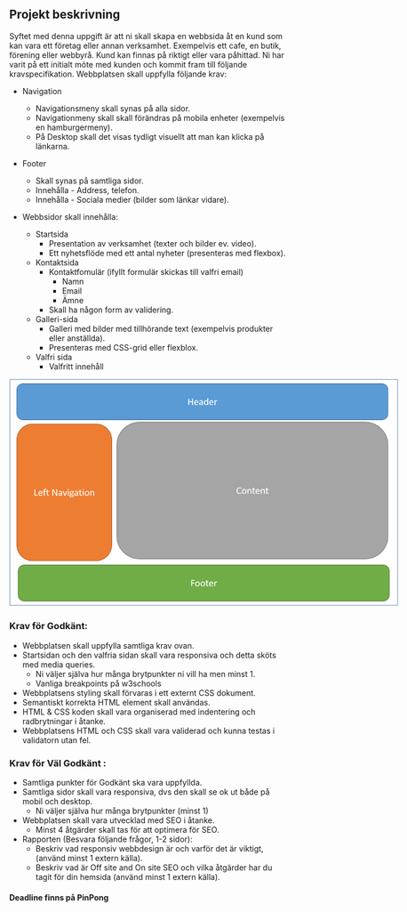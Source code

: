 ## Projekt beskrivning

Syftet med denna uppgift är att ni skall skapa en webbsida åt en kund som kan vara ett företag eller annan verksamhet. Exempelvis ett cafe, en butik, förening eller webbyrå. Kund kan finnas på riktigt eller vara påhittad. Ni har varit på ett initialt möte med kunden och kommit fram till följande kravspecifikation.
Webbplatsen skall uppfylla följande krav:

- Navigation

  - Navigationsmeny skall synas på alla sidor.
  - Navigationmeny skall skall förändras på mobila enheter (exempelvis en hamburgermeny).
  - På Desktop skall det visas tydligt visuellt att man kan klicka på länkarna.

- Footer

  - Skall synas på samtliga sidor.
  - Innehålla - Address, telefon.
  - Innehålla - Sociala medier (bilder som länkar vidare).

- Webbsidor skall innehålla:
  - Startsida
    - Presentation av verksamhet (texter och bilder ev. video).
    - Ett nyhetsflöde med ett antal nyheter (presenteras med flexbox).
  - Kontaktsida
    - Kontaktfomulär (ifyllt formulär skickas till valfri email)
      - Namn
      - Email
      - Ämne
    - Skall ha någon form av validering.
  - Galleri-sida
    - Galleri med bilder med tillhörande text (exempelvis produkter eller anställda).
    - Presenteras med CSS-grid eller flexblox.
  - Valfri sida
    - Valfritt innehåll

<img style="max-width: 700px" src="/media/html-css-images/other/layout-ex.png" alt="layout example">

### Krav för Godkänt:

- Webbplatsen skall uppfylla samtliga krav ovan.
- Startsidan och den valfria sidan skall vara responsiva och detta sköts med media queries.
  - Ni väljer själva hur många brytpunkter ni vill ha men minst 1.
  - Vanliga breakpoints på w3schools
- Webbplatsens styling skall förvaras i ett externt CSS dokument.
- Semantiskt korrekta HTML element skall användas.
- HTML & CSS koden skall vara organiserad med indentering och radbrytningar i åtanke.
- Webbplatsens HTML och CSS skall vara validerad och kunna testas i validatorn utan fel.

### Krav för Väl Godkänt :

- Samtliga punkter för Godkänt ska vara uppfyllda.
- Samtliga sidor skall vara responsiva, dvs den skall se ok ut både på mobil och desktop.
  - Ni väljer själva hur många brytpunkter (minst 1)
- Webbplatsen skall vara utvecklad med SEO i åtanke.
  - Minst 4 åtgärder skall tas för att optimera för SEO.
- Rapporten (Besvara följande frågor, 1-2 sidor):
  - Beskriv vad responsiv webbdesign är och varför det är viktigt, (använd minst 1 extern källa).
  - Beskriv vad är Off site and On site SEO och vilka åtgärder har du tagit för din hemsida (använd minst 1 extern källa).

#### Deadline finns på PinPong
